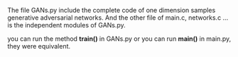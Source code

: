The file GANs.py include the complete code of one dimension samples generative adversarial networks. And the other file of main.c, networks.c ... is the independent modules of GANs.py.

you can run the method **train()** in GANs.py or you can run **main()** in main.py, they were equivalent.

